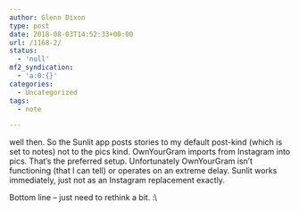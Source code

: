 ```yaml
---
author: Glenn Dixon
type: post
date: 2018-08-03T14:52:33+00:00
url: /1168-2/
status:
  - 'null'
mf2_syndication:
  - 'a:0:{}'
categories:
  - Uncategorized
tags:
  - note

---
```

well then. So the Sunlit app posts stories to my default post-kind (which is set to notes) not to the pics kind. OwnYourGram imports from Instagram into pics. That&#8217;s the preferred setup. Unfortunately OwnYourGram isn&#8217;t functioning (that I can tell) or operates on an extreme delay. Sunlit works immediately, just not as an Instagram replacement exactly.

Bottom line &#8211; just need to rethink a bit. :\